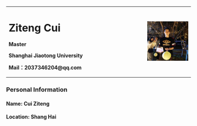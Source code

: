 <table border="0">
  <tr>
    <td width="75%">
      <h1>Ziteng Cui</h1>
      <p><b>Master</b></p>
      <p><b>Shanghai Jiaotong University</b></p>
      <p><b>Mail：2037346204@qq.com</b></p>
    </td>
    <td width="25%">
      <img src="cui.jpg" width="100%">      
    </td>
  </tr>
</table>

### Personal Information
#### Name: Cui Ziteng
#### Location: Shang Hai
